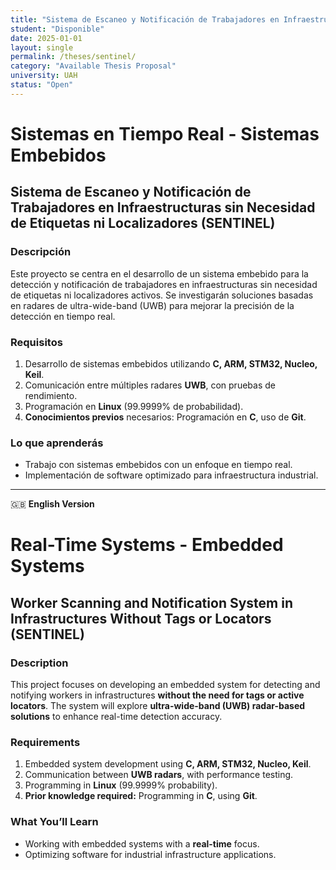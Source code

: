```yaml
---
title: "Sistema de Escaneo y Notificación de Trabajadores en Infraestructuras sin Necesidad de Etiquetas ni Localizadores (SENTINEL)"
student: "Disponible"
date: 2025-01-01
layout: single
permalink: /theses/sentinel/
category: "Available Thesis Proposal"
university: UAH
status: "Open"
---
```


# **Sistemas en Tiempo Real - Sistemas Embebidos**  
## **Sistema de Escaneo y Notificación de Trabajadores en Infraestructuras sin Necesidad de Etiquetas ni Localizadores (SENTINEL)**  

### **Descripción**  
Este proyecto se centra en el desarrollo de un sistema embebido para la detección y notificación de trabajadores en infraestructuras sin necesidad de etiquetas ni localizadores activos. Se investigarán soluciones basadas en radares de ultra-wide-band (UWB) para mejorar la precisión de la detección en tiempo real.  

### **Requisitos**  
1. Desarrollo de sistemas embebidos utilizando **C, ARM, STM32, Nucleo, Keil**.  
2. Comunicación entre múltiples radares **UWB**, con pruebas de rendimiento.  
3. Programación en **Linux** (99.9999% de probabilidad).  
4. **Conocimientos previos** necesarios: Programación en **C**, uso de **Git**.  

### **Lo que aprenderás**  
- Trabajo con sistemas embebidos con un enfoque en tiempo real.  
- Implementación de software optimizado para infraestructura industrial.  

---

🇬🇧 **English Version**  

# **Real-Time Systems - Embedded Systems**  
## **Worker Scanning and Notification System in Infrastructures Without Tags or Locators (SENTINEL)**  

### **Description**  
This project focuses on developing an embedded system for detecting and notifying workers in infrastructures **without the need for tags or active locators**. The system will explore **ultra-wide-band (UWB) radar-based solutions** to enhance real-time detection accuracy.  

### **Requirements**  
1. Embedded system development using **C, ARM, STM32, Nucleo, Keil**.  
2. Communication between **UWB radars**, with performance testing.  
3. Programming in **Linux** (99.9999% probability).  
4. **Prior knowledge required:** Programming in **C**, using **Git**.  

### **What You’ll Learn**  
- Working with embedded systems with a **real-time** focus.  
- Optimizing software for industrial infrastructure applications.  
